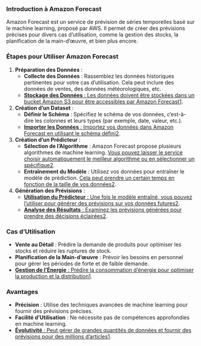 ### Introduction à Amazon Forecast

Amazon Forecast est un service de prévision de séries temporelles basé sur le machine learning, proposé par AWS. Il permet de créer des prévisions précises pour divers cas d’utilisation, comme la gestion des stocks, la planification de la main-d’œuvre, et bien plus encore.

### Étapes pour Utiliser Amazon Forecast

1. **Préparation des Données** :
    - **Collecte des Données** : Rassemblez les données historiques pertinentes pour votre cas d’utilisation. Cela peut inclure des données de ventes, des données météorologiques, etc.
    - [**Stockage des Données** : Les données doivent être stockées dans un bucket Amazon S3 pour être accessibles par Amazon Forecast](https://docs.aws.amazon.com/forecast/latest/dg/tutorials.html)[1](https://docs.aws.amazon.com/forecast/latest/dg/tutorials.html).
2. **Création d’un Dataset** :
    - **Définir le Schéma** : Spécifiez le schéma de vos données, c’est-à-dire les colonnes et leurs types (par exemple, date, valeur, etc.).
    - [**Importer les Données** : Importez vos données dans Amazon Forecast en utilisant le schéma défini](https://docs.aws.amazon.com/forecast/latest/dg/tutorials.html)[2](https://docs.aws.amazon.com/forecast/latest/dg/getting-started.html).
3. **Création d’un Prédicteur** :
    - **Sélection de l’Algorithme** : Amazon Forecast propose plusieurs algorithmes de machine learning. [Vous pouvez laisser le service choisir automatiquement le meilleur algorithme ou en sélectionner un spécifique](https://docs.aws.amazon.com/forecast/latest/dg/tutorials.html)[2](https://docs.aws.amazon.com/forecast/latest/dg/getting-started.html).
    - **Entraînement du Modèle** : Utilisez vos données pour entraîner le modèle de prédiction. [Cela peut prendre un certain temps en fonction de la taille de vos données](https://docs.aws.amazon.com/forecast/latest/dg/tutorials.html)[2](https://docs.aws.amazon.com/forecast/latest/dg/getting-started.html).
4. **Génération des Prévisions** :
    - [**Utilisation du Prédicteur** : Une fois le modèle entraîné, vous pouvez l’utiliser pour générer des prévisions sur vos données futures](https://docs.aws.amazon.com/forecast/latest/dg/tutorials.html)[2](https://docs.aws.amazon.com/forecast/latest/dg/getting-started.html).
    - [**Analyse des Résultats** : Examinez les prévisions générées pour prendre des décisions éclairées](https://docs.aws.amazon.com/forecast/latest/dg/tutorials.html)[2](https://docs.aws.amazon.com/forecast/latest/dg/getting-started.html).

### Cas d’Utilisation
- **Vente au Détail** : Prédire la demande de produits pour optimiser les stocks et réduire les ruptures de stock.
- **Planification de la Main-d’œuvre** : Prévoir les besoins en personnel pour gérer les périodes de forte et de faible demande.
- [**Gestion de l’Énergie** : Prédire la consommation d’énergie pour optimiser la production et la distribution](https://docs.aws.amazon.com/forecast/latest/dg/tutorials.html)[1](https://docs.aws.amazon.com/forecast/latest/dg/tutorials.html).

### Avantages
- **Précision** : Utilise des techniques avancées de machine learning pour fournir des prévisions précises.
- **Facilité d’Utilisation** : Ne nécessite pas de compétences approfondies en machine learning.
- [**Évolutivité** : Peut gérer de grandes quantités de données et fournir des prévisions pour des millions d’articles](https://docs.aws.amazon.com/forecast/latest/dg/tutorials.html)[1](https://docs.aws.amazon.com/forecast/latest/dg/tutorials.html).
